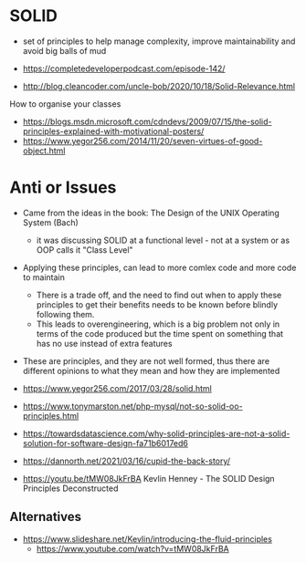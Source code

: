 # SOLID

- set of principles to help manage complexity, improve maintainability and avoid big balls of mud

- https://completedeveloperpodcast.com/episode-142/
- http://blog.cleancoder.com/uncle-bob/2020/10/18/Solid-Relevance.html


How to organise your classes

- https://blogs.msdn.microsoft.com/cdndevs/2009/07/15/the-solid-principles-explained-with-motivational-posters/
- https://www.yegor256.com/2014/11/20/seven-virtues-of-good-object.html

# Anti or Issues

- Came from the ideas in the book: The Design of the UNIX Operating System (Bach)
  - it was discussing SOLID at a functional level - not at a system or as OOP calls it "Class Level"
- Applying these principles, can lead to more comlex code and more code to maintain
  - There is a trade off, and the need to find out when to apply these principles to get their benefits needs to be known before blindly following them.
  - This leads to overengineering, which is a big problem not only in terms of the code produced but the time spent on something that has no use instead of extra features
- These are principles, and they are not well formed, thus there are different opinions to what they mean and how they are implemented


- https://www.yegor256.com/2017/03/28/solid.html
- https://www.tonymarston.net/php-mysql/not-so-solid-oo-principles.html
- https://towardsdatascience.com/why-solid-principles-are-not-a-solid-solution-for-software-design-fa71b6017ed6
- https://dannorth.net/2021/03/16/cupid-the-back-story/
- https://youtu.be/tMW08JkFrBA Kevlin Henney - The SOLID Design Principles Deconstructed

## Alternatives

- https://www.slideshare.net/Kevlin/introducing-the-fluid-principles
  - https://www.youtube.com/watch?v=tMW08JkFrBA
